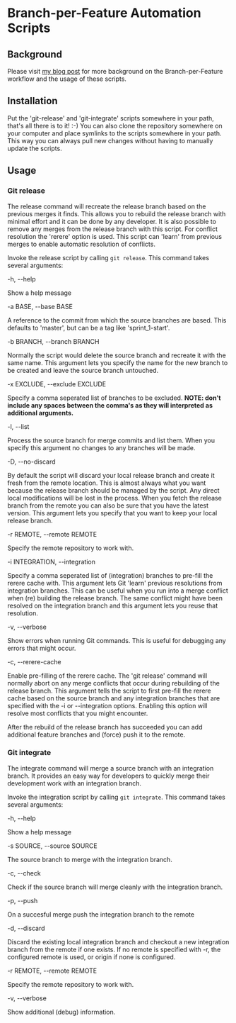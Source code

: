 # Branch-per-Feature Automation Scripts

## Background

Please visit [my blog post](http://www.ivoverberk.nl/blog/2013/11/08/git-workflow-automated-branch-per-feature/) for more background on the Branch-per-Feature workflow and the usage of these scripts.

## Installation

Put the 'git-release' and 'git-integrate' scripts somewhere in your path, that's all there is to it! :-)
You can also clone the repository somewhere on your computer and place symlinks to the scripts somewhere 
in your path. This way you can always pull new changes without having to manually update the scripts.

## Usage

### Git release

The release command will recreate the release branch based on the previous merges it finds. This allows you to rebuild the release branch with minimal effort and it can be done by any developer. It is also possible to remove any merges from the release branch with this script. For conflict resolution the 'rerere' option is used. This script can 'learn' from previous merges to enable automatic resolution of conflicts.

Invoke the release script by calling `git release`. This command takes several arguments:

-h, --help

Show a help message

-a BASE, --base BASE 

A reference to the commit from which the source branches are based. This defaults to 'master', but can be a tag like 'sprint_1-start'.

-b BRANCH, --branch BRANCH

Normally the script would delete the source branch and recreate it with the same name. This argument lets you specify the name for the new branch to be created and leave the source branch untouched.

-x EXCLUDE, --exclude EXCLUDE

Specify a comma seperated list of branches to be excluded. **NOTE: don't include any spaces between the comma's as they will interpreted as additional arguments.**

-l, --list

Process the source branch for merge commits and list them. When you specify this argument no changes to any branches will be made.

-D, --no-discard

By default the script will discard your local release branch and create it fresh from the remote location. This is almost always what you want because the release branch should be managed by the script. Any direct local modifications will be lost in the process. When you fetch the release branch from the remote you can also be sure that you have the latest version. This argument lets you specify that you want to keep your local release branch.

-r REMOTE, --remote REMOTE

Specify the remote repository to work with.

-i INTEGRATION, --integration

Specify a comma seperated list of (integration) branches to pre-fill the rerere cache with. This argument lets Git 'learn' previous resolutions from integration branches. This can be useful when you run into a merge conflict when (re) building the release branch. The same conflict might have been resolved on the integration branch and this argument lets you reuse that resolution.

-v, --verbose

Show errors when running Git commands. This is useful for debugging any errors that might occur.

-c, --rerere-cache

Enable pre-filling of the rerere cache. The 'git release' command will normally abort on any merge conflicts that occur during rebuilding of the release branch. This argument tells the script to first pre-fill the rerere cache based on the source branch and any integration branches that are specified with the -i or --integration options. Enabling this option will resolve most conflicts that you might encounter.


After the rebuild of the release branch has succeeded you can add additional feature branches and (force) push it to the remote.

### Git integrate

The integrate command will merge a source branch with an integration branch. It provides an easy way for developers to quickly merge their development work with an integration branch.

Invoke the integration script by calling `git integrate`. This command takes several arguments:

-h, --help

Show a help message

-s SOURCE, --source SOURCE

The source branch to merge with the integration branch.

-c, --check

Check if the source branch will merge cleanly with the integration branch.

-p, --push            

On a succesful merge push the integration branch to the remote

-d, --discard         

Discard the existing local integration branch and checkout a new integration branch from the remote if one exists. If no remote is specified with -r, the configured remote is used, or origin if none is configured.

-r REMOTE, --remote REMOTE

Specify the remote repository to work with.

-v, --verbose

Show additional (debug) information.

